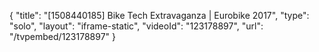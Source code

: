 {
    "title": "[1508440185] Bike Tech Extravaganza  | Eurobike 2017",
    "type": "solo",
    "layout": "iframe-static",
    "videoId": "123178897",
    "url": "\/tvpembed\/123178897"
}